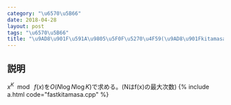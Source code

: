 ```yaml
---
category: "\u6570\u5B66"
date: 2018-04-28
layout: post
tags: "\u6570\u5B66"
title: "\u9AD8\u901F\u591A\u9805\u5F0F\u5270\u4F59(\u9AD8\u901Fkitamasa\u6CD5)"
---
```


## 説明
$x^K  \mod \ f(x)$を$O(N \log N \log K)$で求める。(Nはf(x)の最大次数)
{% include a.html code="fastkitamasa.cpp" %}